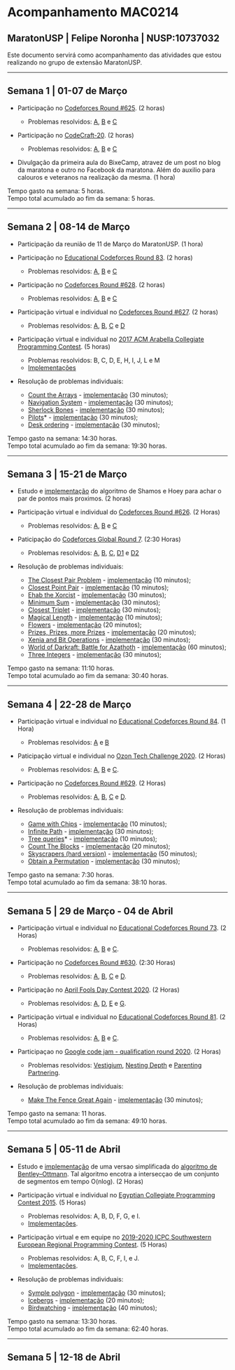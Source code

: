 # Acompanhamento MAC0214

## MaratonUSP | Felipe Noronha | NUSP:10737032

Este documento servirá como acompanhamento das atividades que estou realizando no grupo de extensão MaratonUSP.

---

## Semana 1 | 01-07 de Março

- Participação no [Codeforces Round #625](https://codeforces.com/contest/1321). (2 horas)
  - Problemas resolvidos: [A](https://github.com/mrfelipenoronha/competitive-programming/blob/master/Codforces/constestsForRobots.cpp), [B](https://github.com/mrfelipenoronha/competitive-programming/blob/456edeff70195d01d5ecf23b49bb9b76a7cd88ca/Codforces/jouneyPlanning.cpp) e [C](https://github.com/mrfelipenoronha/competitive-programming/blob/456edeff70195d01d5ecf23b49bb9b76a7cd88ca/Codforces/removeAdjacent.cpp)

- Participação no [CodeCraft-20](https://codeforces.com/contest/1316). (2 horas)
  - Problemas resolvidos: [A](https://github.com/mrfelipenoronha/competitive-programming/blob/456edeff70195d01d5ecf23b49bb9b76a7cd88ca/Codforces/gradeAllocation.cpp), [B](https://github.com/mrfelipenoronha/competitive-programming/blob/456edeff70195d01d5ecf23b49bb9b76a7cd88ca/Codforces/stringModification.cpp) e [C](https://github.com/mrfelipenoronha/competitive-programming/blob/456edeff70195d01d5ecf23b49bb9b76a7cd88ca/Codforces/primitivePrimes.cpp)

- Divulgação da primeira aula do BixeCamp, atravez de um post no blog da maratona e outro no Facebook da maratona. Além do auxilio para calouros e veteranos na realização da mesma. (1 hora)

Tempo gasto na semana: 5 horas.  
Tempo total acumulado ao fim da semana: 5 horas.

---

## Semana 2 | 08-14 de Março

- Participação da reunião de 11 de Março do MaratonUSP. (1 hora)

- Participação no [Educational Codeforces Round 83](https://codeforces.com/contest/1312). (2 horas)
  - Problemas resolvidos: [A](https://github.com/mrfelipenoronha/competitive-programming/blob/f1f954e8e54ffa033c473d0e3254e98f92a75a0f/Codforces/twoRegularPolygons.cpp), [B](https://github.com/mrfelipenoronha/competitive-programming/blob/f1f954e8e54ffa033c473d0e3254e98f92a75a0f/Codforces/bogoSort.cpp) e [C](https://github.com/mrfelipenoronha/competitive-programming/blob/f1f954e8e54ffa033c473d0e3254e98f92a75a0f/Codforces/addingPowers.cpp)

- Participação no [Codeforces Round #628](https://codeforces.com/contest/1325). (2 horas)
  - Problemas resolvidos: [A](https://github.com/mrfelipenoronha/competitive-programming/blob/14d439df1115f6e24310977a43eda638ad9311be/Codforces/ehabAndGCD.cpp), [B](https://github.com/mrfelipenoronha/competitive-programming/blob/14d439df1115f6e24310977a43eda638ad9311be/Codforces/copyCopyCopyCopy.cpp) e [C](https://github.com/mrfelipenoronha/competitive-programming/blob/14d439df1115f6e24310977a43eda638ad9311be/Codforces/ehabAndThePatheticMEX.cpp)

- Participação virtual e individual no [Codeforces Round #627](https://codeforces.com/contest/1324). (2 horas)
  - Problemas resolvidos: [A](https://github.com/mrfelipenoronha/competitive-programming/blob/14d439df1115f6e24310977a43eda638ad9311be/Codforces/yetAnotherTetrisProblem.cpp), [B](https://github.com/mrfelipenoronha/competitive-programming/blob/14d439df1115f6e24310977a43eda638ad9311be/Codforces/yetAnotherPalindromeProblem.cpp), [C](https://github.com/mrfelipenoronha/competitive-programming/blob/14d439df1115f6e24310977a43eda638ad9311be/Codforces/frogJumps.cpp) e [D](https://github.com/mrfelipenoronha/competitive-programming/blob/14d439df1115f6e24310977a43eda638ad9311be/Codforces/pairOfTopics.cpp)

- Participação virtual e individual no [2017 ACM Arabella Collegiate Programming Contest](https://codeforces.com/gym/101350). (5 horas)
  - Problemas resolvidos: B, C, D, E, H, I, J, L e M
  - [Implementações](https://github.com/mrfelipenoronha/competitive-programming/tree/master/treinos_solo/2017%20ACM%20Arabella%20Collegiate%20Programming%20Contest)

- Resolução de problemas individuais:
  - [Count the Arrays](https://codeforces.com/contest/1312/problem/D) - [implementação](https://github.com/mrfelipenoronha/competitive-programming/blob/9c15f8e8fa9218625483c07f4c37ec6eef68ac58/Codforces/countTheArrays.cpp) (30 minutos);
  - [Navigation System](//codeforces.com/contest/1320/problem/B) - [implementação](https://github.com/mrfelipenoronha/competitive-programming/blob/9c15f8e8fa9218625483c07f4c37ec6eef68ac58/Codforces/navigationSystem.cpp) (30 minutos);
  - [Sherlock Bones](https://codeforces.com/gym/101350/problem/A) - [implementação](https://github.com/mrfelipenoronha/competitive-programming/blob/78082e226c76739c903c61cc199fee60b57800ff/treinos_solo/2017%20ACM%20Arabella%20Collegiate%20Programming%20Contest%20upsolving/a.cpp) (30 minutos);
  - [Pilots](https://szkopul.edu.pl/problemset/problem/lcU5m2RAICwNHsdzydb8JTQw/site/?key=statement)* - [implementação](https://github.com/mrfelipenoronha/competitive-programming/blob/78082e226c76739c903c61cc199fee60b57800ff/others/pilots.cpp) (30 minutos);
  - [Desk ordering](https://training.olinfo.it/#/task/ois_desk/statement) - [implementação](https://github.com/mrfelipenoronha/competitive-programming/blob/78082e226c76739c903c61cc199fee60b57800ff/others/deskOrdering.cpp) (30 minutos);

Tempo gasto na semana: 14:30 horas.  
Tempo total acumulado ao fim da semana: 19:30 horas.

---

## Semana 3 | 15-21 de Março

- Estudo e [implementação](../master/algos_notebook/geometry/closestPair.cpp) do algoritmo de Shamos e Hoey para achar o par de pontos mais proximos. (2 horas)

- Participação virtual e individual do [Codeforces Round #626](https://codeforces.com/contest/1323). (2 Horas)
  - Problemas resolvidos: [A](../master/Codforces/evenSubsetSumProblem.cpp), [B](../master/Codforces/countSubretangles.cpp) e [C](../master/Codforces/unusualCompetitions.cpp)

- Paticipação do [Codeforces Global Round 7](https://codeforces.com/contest/1326). (2:30 Horas)
  - Problemas resolvidos: [A](../master/Codforces/badUglyNumbers.cpp), [B](../master/Codforces/maximums.cpp), [C](../master/Codforces/permutationsParticions.cpp), [D1](../master/Codforces/prefixSuffixPalindromeEasy.cpp) e [D2](../master/Codforces/prefixSuffixPalindromeHard.cpp)

- Resolução de problemas individuais:

  - [The Closest Pair Problem](https://onlinejudge.org/index.php?option=com_onlinejudge&Itemid=8&page=show_problem&problem=1186) - [implementação](https://github.com/mrfelipenoronha/competitive-programming/blob/master/online-judge/theClosestPairProblem.cpp) (10 minutos);
  - [Closest Point Pair](https://www.spoj.com/problems/CLOPPAIR/) - [implementação](../master/Spoj/CLOPPAIR.cpp) (10 minutos);
  - [Ehab the Xorcist](https://codeforces.com/contest/1325/problem/D) - [implementação](../master/Codforces/ehabTheXorcist.cpp) (30 minutos);
  - [Minimum Sum](https://codeforces.com/contest/120/problem/J) - [implementação](../master/Codforces/minimumSum.cpp) (30 minutos);
  - [Closest Triplet](https://www.spoj.com/problems/CLOSEST/) - [implementação](../master/Spoj/CLOSEST.cpp) (30 minutos);
  - [Magical Length](https://www.codechef.com/problems/ACM14KP1) - [implementação](../master/others/magicalLength.cpp) (10 minutos);
  - [Flowers](https://codeforces.com/problemset/problem/474/D) - [implementação](../master/Codforces/flowers.cpp) (20 minutos);
  - [Prizes, Prizes, more Prizes](https://codeforces.com/contest/208/problem/D) - [implementação](../master/Codforces/prizesPrizesMorePrizes.cpp) (20 minutos);
  - [Xenia and Bit Operations](https://codeforces.com/contest/339/problem/D) - [implementação](../master/Codforces/XeniaAndBitOperations.cpp) (30 minutos);
  - [World of Darkraft: Battle for Azathoth](https://codeforces.com/contest/1320/problem/C) - [implementação](../master/Codforces/worldOfDarkCraft.cpp) (60 minutos);
  - [Three Integers](https://codeforces.com/problemset/problem/1311/D) - [implementação](../master/Codforces/threeIntergers.cpp) (30 minutos);

Tempo gasto na semana: 11:10 horas.  
Tempo total acumulado ao fim da semana: 30:40 horas.

---

## Semana 4 | 22-28 de Março

- Participação virtual e individual no [Educational Codeforces Round 84](https://codeforces.com/contest/1327). (1 Hora)
  - Problemas resolvidos: [A](../master/Codforces/sumOfOddIntergers.cpp) e [B](../master/Codforces/princessesAndPrincess.cpp)

- Paticipação virtual e individual no [Ozon Tech Challenge 2020](https://codeforces.com/contest/1305). (2 Horas)
  - Problemas resolvidos: [A](../master/Codforces/koruniAndTheGifts.cpp), [B](../master/Codforces/koruniAnsSimpleStrings.cpp) e [C](../master/Codforces/koruniAndImpossibleCalculation.cpp).

- Participação no [Codeforces Round #629](https://codeforces.com/contest/1328). (2 Horas)
  - Problemas resolvidos: [A](../master/Codforces/divisibiltyProblem.cpp), [B](../master/Codforces/kthBeatifulstring.cpp), [C](../master/Codforces/ternaryXOR.cpp) e [D](../master/Codforces/carousel.cpp).

- Resolução de problemas individuais:

  - [Game with Chips](https://codeforces.com/contest/1327/problem/C) - [implementação](../master/Codforces/gameWithChips.cpp) (10 minutos);
  - [Infinite Path](https://codeforces.com/contest/1327/problem/D) - [implementação](../master/Codforces/infinitePath.cpp) (30 minutos);
  - [Tree queries](https://codeforces.com/contest/1328/problem/E)* - [implementação](../master/Codforces/treeQueries.cpp) (10 minutos);
  - [Count The Blocks](https://codeforces.com/contest/1327/problem/E) - [implementação](../master/Codforces/countTheBlocks.cpp) (20 minutos);
  - [Skyscrapers (hard version)](https://codeforces.com/contest/1313/problem/C2) - [implementação](../master/Codforces/skycrapersHard.cpp) (50 minutos);
  - [Obtain a Permutation](https://codeforces.com/contest/1294/problem/E) - [implementação](../master/Codforces/obtainAPermutation.cpp) (30 minutos);

Tempo gasto na semana: 7:30 horas.  
Tempo total acumulado ao fim da semana: 38:10 horas.

---

## Semana 5 | 29 de Março - 04 de Abril

- Participação virtual e individual no [Educational Codeforces Round 73](https://codeforces.com/contest/1221). (2 Horas)
  - Problemas resolvidos: [A](../master/Codforces/2048game.cpp), [B](../master/Codforces/knights.cpp) e [C](../master/Codforces/perfectTeam.cpp).

- Participação no [Codeforces Round #630](https://codeforces.com/contest/1332). (2:30 Horas)
  - Problemas resolvidos: [A](../master/Codforces/exercisingWalk.cpp), [B](../master/Codforces/compositeColoring.cpp), [C](../master/Codforces/kcompleteWord.cpp) e [D](../master/Codforces/walkOnMatrix.cpp).

- Participação no [April Fools Day Contest 2020](https://codeforces.com/contest/1331). (2 Horas)
  - Problemas resolvidos: [A](../master/Codforces/isItRated.cpp), [D](../master/Codforces/again.cpp), [E](../master/Codforces/jordanSmiley.cpp) e [G](../master/Codforces/linguaRomana.cpp).

- Participação virtual e individual no [Educational Codeforces Round 81](https://codeforces.com/contest/1295). (2 Horas)
  - Problemas resolvidos: [A](../master/Codforces/displayTheNumber.cpp), [B](../master/Codforces/infinitePrefixes.cpp) e [C](../master/Codforces/obtainTheString.cpp).

- Participaçao no [Google code jam - qualification round 2020](https://codingcompetitions.withgoogle.com/codejam/round/000000000019fd27). (2 Horas)
  - Problemas resolvidos: [Vestigium](../master/others/vestigium.cpp), [Nesting Depth](../master/others/nestingDepth.cpp) e [Parenting Partnering](../master/others/parentingPartnering.cpp).

- Resolução de problemas individuais:

  - [Make The Fence Great Again](https://codeforces.com/contest/1221/problem/D) - [implementação](../master/Codforces/makeTheFenceGreatAgain.cpp) (30 minutos);

Tempo gasto na semana: 11 horas.  
Tempo total acumulado ao fim da semana: 49:10 horas.
  
---

## Semana 5 |  05-11 de Abril

- Estudo e [implementação](../master/algos_notebook/geometry/segmentIntersection.cpp) de uma versao simplificada do [algoritmo de Bentley–Ottmann](https://en.wikipedia.org/wiki/Bentley%E2%80%93Ottmann_algorithm). Tal algoritmo encotra a intersecçao de um conjunto de segmentos em tempo O(nlog). (2 Horas)

- Participação virtual e individual no [Egyptian Collegiate Programming Contest 2015](https://codeforces.com/gym/100814). (5 Horas)
  - Problemas resolvidos: A, B, D, F, G, e I.
  - [Implementações](../master/treinos_solo/2015%20ECPC%20).

- Participação virtual e em equipe no [2019-2020 ICPC Southwestern European Regional Programming Contest](https://codeforces.com/gym/102501). (5 Horas)
  - Problemas resolvidos: A, B, C, F, I, e J.
  - [Implementações](../master/treinos_equipe/2019-2020%20SWERC).

- Resolução de problemas individuais:
  - [Symple polygon](https://vjudge.net/contest/354794#problem/G) - [implementação](../master/others/symplePolygon.cpp) (30 minutos);
  - [Icebergs](https://codeforces.com/gym/102501/problem/F) - [implementação](../master/treinos_solo/2019-2020%20SWERC%20upsolving/f.cpp) (20 minutos);
  - [Birdwatching](https://codeforces.com/gym/102501/problem/K) - [implementação](../master/treinos_solo/2019-2020%20SWERC%20upsolving/k.cpp) (40 minutos);

Tempo gasto na semana: 13:30 horas.  
Tempo total acumulado ao fim da semana: 62:40 horas.

---

## Semana 5 |  12-18 de Abril
